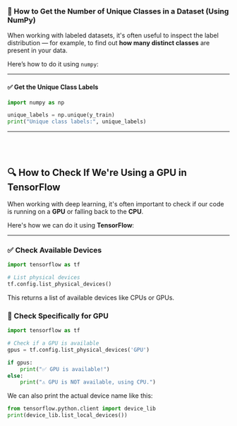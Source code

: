 ### 🔢 How to Get the Number of Unique Classes in a Dataset (Using NumPy)

When working with labeled datasets, it's often useful to inspect the label distribution — for example, to find out **how many distinct classes** are present in your data.

Here’s how to do it using `numpy`:

---

#### ✅ Get the Unique Class Labels

```python
import numpy as np

unique_labels = np.unique(y_train)
print("Unique class labels:", unique_labels)
```
---
<br><br>

## 🔍 How to Check If We're Using a GPU in TensorFlow

When working with deep learning, it's often important to check if our code is running on a **GPU** or falling back to the **CPU**.

Here's how we can do it using **TensorFlow**:

---

### ✅ Check Available Devices

```python
import tensorflow as tf

# List physical devices
tf.config.list_physical_devices()
```
This returns a list of available devices like CPUs or GPUs.

### 🧠 Check Specifically for GPU
```python
import tensorflow as tf

# Check if a GPU is available
gpus = tf.config.list_physical_devices('GPU')

if gpus:
    print("✅ GPU is available!")
else:
    print("⚠️ GPU is NOT available, using CPU.")
```
We can also print the actual device name like this:
````python
from tensorflow.python.client import device_lib
print(device_lib.list_local_devices())
````


